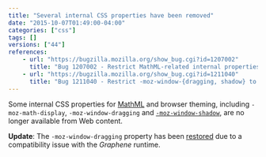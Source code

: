 ```yaml
---
title: "Several internal CSS properties have been removed"
date: "2015-10-07T01:49:00-04:00"
categories: ["css"]
tags: []
versions: ["44"]
references:
    - url: "https://bugzilla.mozilla.org/show_bug.cgi?id=1207002"
      title: "Bug 1207002 - Restrict MathML-related internal properties to only be accessible in UA sheets"
    - url: "https://bugzilla.mozilla.org/show_bug.cgi?id=1211040"
      title: "Bug 1211040 - Restrict -moz-window-{dragging, shadow} to chrome only"
---
```

Some internal CSS properties for [MathML](https://developer.mozilla.org/docs/Web/MathML) and browser theming, including `-moz-math-display`, `-moz-window-dragging` and [`-moz-window-shadow`](https://developer.mozilla.org/docs/Web/CSS/-moz-window-shadow), are no longer available from Web content.

**Update**: The `-moz-window-dragging` property has been [restored](https://bugzilla.mozilla.org/show_bug.cgi?id=1212607) due to a compatibility issue with the *Graphene* runtime.

